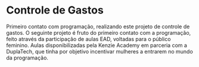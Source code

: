 # Controle de Gastos
Primeiro contato com programação, realizando este projeto de controle de gastos.
O seguinte projeto é fruto do primeiro contato com a programação, feito através da participação de aulas EAD, voltadas para o público feminino.
Aulas disponibilizadas pela Kenzie Academy em parceria com a DuplaTech, que tinha por objetivo incentivar mulheres a entrarem no mundo da programação.
